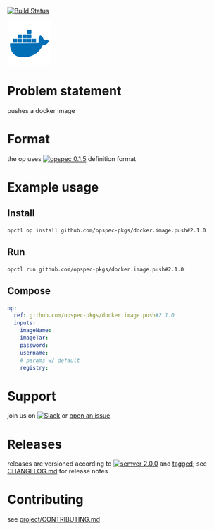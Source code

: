 [![Build Status](https://travis-ci.org/opspec-pkgs/docker.image.push.svg?branch=master)](https://travis-ci.org/opspec-pkgs/docker.image.push)

<img src="icon.svg" alt="icon" height="100px">

# Problem statement

pushes a docker image

# Format

the op uses [![opspec 0.1.5](https://img.shields.io/badge/opspec-0.1.5-brightgreen.svg?colorA=6b6b6b&colorB=fc16be)](https://opspec.io/0.1.5) definition format

# Example usage

## Install

```shell
opctl op install github.com/opspec-pkgs/docker.image.push#2.1.0
```

## Run

```
opctl run github.com/opspec-pkgs/docker.image.push#2.1.0
```

## Compose

```yaml
op:
  ref: github.com/opspec-pkgs/docker.image.push#2.1.0
  inputs:
    imageName:
    imageTar:
    password:
    username:
    # params w/ default
    registry:
```

# Support

join us on
[![Slack](https://opctl-slackin.herokuapp.com/badge.svg)](https://opctl-slackin.herokuapp.com/)
or
[open an issue](https://github.com/opspec-pkgs/docker.image.push/issues)

# Releases

releases are versioned according to
[![semver 2.0.0](https://img.shields.io/badge/semver-2.0.0-brightgreen.svg)](http://semver.org/spec/v2.0.0.html)
and [tagged](https://git-scm.com/book/en/v2/Git-Basics-Tagging); see
[CHANGELOG.md](CHANGELOG.md) for release notes

# Contributing

see
[project/CONTRIBUTING.md](https://github.com/opspec-pkgs/project/blob/master/CONTRIBUTING.md)
